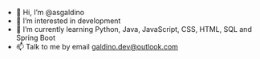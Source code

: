 - 👋 Hi, I’m @asgaldino
- 👀 I’m interested in development
- 🌱 I’m currently learning Python, Java, JavaScript, CSS, HTML, SQL and Spring Boot
- 📫 Talk to me by email galdino.dev@outlook.com

<!---
asgaldino/asgaldino is a ✨ special ✨ repository because its `README.md` (this file) appears on your GitHub profile.
You can click the Preview link to take a look at your changes.
--->
